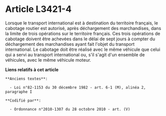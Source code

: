 # Article L3421-4

Lorsque le transport international est à destination du territoire français, le cabotage routier est autorisé, après
déchargement des marchandises, dans la limite de trois opérations sur le territoire français. Ces trois opérations de
cabotage doivent être achevées dans le délai de sept jours à compter du déchargement des marchandises ayant fait l'objet du
transport international. Le cabotage doit être réalisé avec le même véhicule que celui qui a servi au transport international
ou, s'il s'agit d'un ensemble de véhicules, avec le même véhicule moteur.

**Liens relatifs à cet article**

	**Anciens textes**:

	  - Loi n°82-1153 du 30 décembre 1982 - art. 6-1 (M), alinéa 2, paragraphe I

	**Codifié par**:

	  - Ordonnance n°2010-1307 du 28 octobre 2010 - art. (V)
